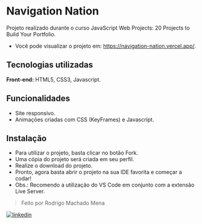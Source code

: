 # Navigation Nation

Projeto realizado durante o curso JavaScript Web Projects: 20 Projects to Build Your Portfolio.

- Você pode visualizar o projeto em: https://navigation-nation.vercel.app/.

## Tecnologias utilizadas

**Front-end:** HTML5, CSS3, Javascript.

## Funcionalidades

- Site responsivo.
- Animações criadas com CSS (KeyFrames) e Javascript.

## Instalação

- Para utilizar o projeto, basta clicar no botão Fork.
- Uma cópia do projeto será criada em seu perfil.
- Realize o download do projeto.
- Pronto, agora basta abrir o projeto na sua IDE favorita e começar a codar!
- Obs.: Recomendo a utilização do VS Code em conjunto com a extensão Live Server.

> Feito por Rodrigo Machado Mena

[![linkedin](https://img.shields.io/badge/linkedin-0A66C2?style=for-the-badge&logo=linkedin&logoColor=white)](https://www.linkedin.com/in/rmmena/)

